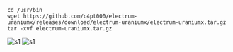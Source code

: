 ```
cd /usr/bin
wget https://github.com/c4pt000/electrum-uraniumx/releases/download/electrum-uraniumx/electrum-uraniumx.tar.gz
tar -xvf electrum-uraniumx.tar.gz
```
![s1](https://raw.githubusercontent.com/c4pt000/electrum-uraniumx/main/ascii-art.png)
![s1](https://raw.githubusercontent.com/c4pt000/electrum-uraniumx/main/history.png)
